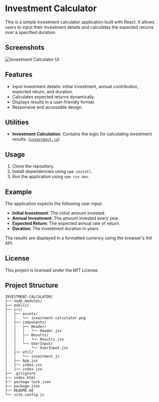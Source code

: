 # Investment Calculator

This is a simple investment calculator application built with React. It allows users to input their investment details and calculates the expected returns over a specified duration.
## Screenshots

![Investment Calculator UI](https://i.imgur.com/QWGAlzz.png)

## Features
- Input investment details: initial investment, annual contribution, expected return, and duration.
- Calculates expected returns dynamically.
- Displays results in a user-friendly format.
- Responsive and accessible design.

## Utilities

- **Investment Calculation**: Contains the logic for calculating investment results. ([`investment.js`](src/util/investment.js))

## Usage

1. Clone the repository.
2. Install dependencies using `npm install`.
3. Run the application using `npm run dev`.

## Example

The application expects the following user input:

- **Initial Investment**: The initial amount invested.
- **Annual Investment**: The amount invested every year.
- **Expected Return**: The expected annual rate of return.
- **Duration**: The investment duration in years.

The results are displayed in a formatted currency using the browser's Intl API.

## License

This project is licensed under the MIT License.

## Project Structure
```
INVESTMENT-CALCULATOR/
├── node_modules/
├── public/
├── src/
│   ├── assets/
│   │   └── investment-calculator.png
│   ├── components/
│   │   ├── Header/
│   │   │   └── Header.jsx
│   │   ├── Results/
│   │   │   └── Results.jsx
│   │   └── UserInput/
│   │       └── UserInput.jsx
│   ├── util/
│   │   └── investment.js
│   ├── App.jsx
│   ├── index.css
│   ├── index.jsx
├── .gitignore
├── index.html
├── package-lock.json
├── package.json
├── README.md
└── vite.config.js
```